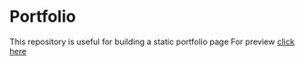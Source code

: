 <h1>Portfolio</h1>
This repository is useful for building a static portfolio page
For preview <a href="https://akashkankariya.github.io/">click here</a>
